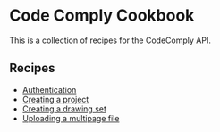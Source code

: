 # Code Comply Cookbook

This is a collection of recipes for the CodeComply API.

## Recipes

- [Authentication](recipes/AUTHENTICATION.md)
- [Creating a project](recipes/CREATE_PROJECT.md)
- [Creating a drawing set](recipes/CREATE_SET.md)
- [Uploading a multipage file](recipes/UPLOAD_MULTIPAGE_FILE.md)

